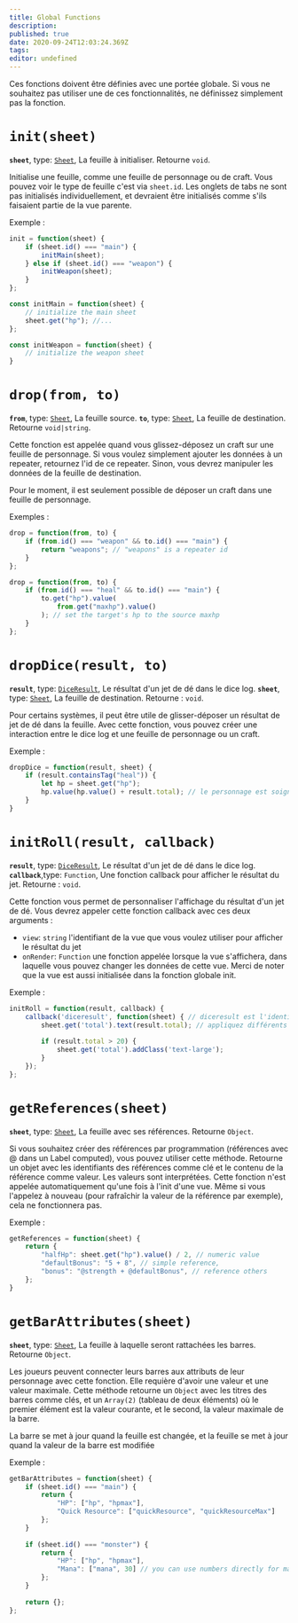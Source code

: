 ```yaml
---
title: Global Functions
description: 
published: true
date: 2020-09-24T12:03:24.369Z
tags: 
editor: undefined
---
```


Ces fonctions doivent être définies avec une portée globale. Si vous ne souhaitez pas utiliser une de ces fonctionnalités, ne définissez simplement pas la fonction.

# `init(sheet)`
**`sheet`**, type: [`Sheet`](/fr/system-builder/scripting/sheet), La feuille à initialiser.
Retourne `void`.

Initialise une feuille, comme une feuille de personnage ou de craft. Vous pouvez voir le type de feuille c'est via `sheet.id`. Les onglets de tabs ne sont pas initialisés individuellement, et devraient être initialisés comme s'ils faisaient partie de la vue parente.

Exemple : 
```javascript
init = function(sheet) {
    if (sheet.id() === "main") {
        initMain(sheet);
    } else if (sheet.id() === "weapon") {
        initWeapon(sheet);
    }
};

const initMain = function(sheet) {
    // initialize the main sheet
    sheet.get("hp"); //...
};

const initWeapon = function(sheet) {
    // initialize the weapon sheet
}
```

# `drop(from, to)`
**`from`**, type: [`Sheet`](/fr/system-builder/scripting/sheet), La feuille source.
**`to`**, type: [`Sheet`](/fr/system-builder/scripting/sheet), La feuille de destination.
Retourne `void|string`.

Cette fonction est appelée quand vous glissez-déposez un craft sur une feuille de personnage. Si vous voulez simplement ajouter les données à un repeater, retournez l'id de ce repeater. Sinon, vous devrez manipuler les données de la feuille de destination.

Pour le moment, il est seulement possible de déposer un craft dans une feuille de personnage.

Exemples :
```javascript
drop = function(from, to) {
    if (from.id() === "weapon" && to.id() === "main") {
        return "weapons"; // "weapons" is a repeater id
    }
};
```

```javascript
drop = function(from, to) {
    if (from.id() === "heal" && to.id() === "main") {
        to.get("hp").value(
            from.get("maxhp").value()
        ); // set the target's hp to the source maxhp
    }
};
```

# `dropDice(result, to)`
**`result`**, type: [`DiceResult`](/fr/system-builder/scripting/dice-result), Le résultat d'un jet de dé dans le dice log.
**`sheet`**, type: [`Sheet`](/fr/builder/documentation/sheet), La feuille de destination.
Retourne : `void`.

Pour certains systèmes, il peut être utile de glisser-déposer un résultat de jet de dé dans la feuille. Avec cette fonction, vous pouvez créer une interaction entre le dice log et une feuille de personnage ou un craft.

Exemple :
```javascript
dropDice = function(result, sheet) {
    if (result.containsTag("heal")) {
        let hp = sheet.get("hp");
        hp.value(hp.value() + result.total); // le personnage est soigné du total du jet de dé
    }
}
```

# `initRoll(result, callback)`
**`result`**, type: [`DiceResult`](/fr/system-builder/scripting/dice-result), Le résultat d'un jet de dé dans le dice log.
**`callback`**,type: `Function`, Une fonction callback pour afficher le résultat du jet.
Retourne : `void`.

Cette fonction vous permet de personnaliser l'affichage du résultat d'un jet de dé. Vous devrez appeler cette fonction callback avec ces deux arguments :

* `view`: `string` l'identifiant de la vue que vous voulez utiliser pour afficher le résultat du jet
* `onRender`: `Function` une fonction appelée lorsque la vue s'affichera, dans laquelle vous pouvez changer les données de cette vue. Merci de noter que la vue est aussi initialisée dans la fonction globale init.

Exemple :
```javascript
initRoll = function(result, callback) {
    callback('diceresult', function(sheet) { // diceresult est l'identifiant de la vue que vous voulez utiliser
        sheet.get('total').text(result.total); // appliquez différents changements à la vue
        
        if (result.total > 20) {
            sheet.get('total').addClass('text-large');
        }
    });
};
```

# `getReferences(sheet)`
**`sheet`**, type: [`Sheet`](/fr/system-builder/scripting/sheet), La feuille avec ses références.
Retourne `Object`.

Si vous souhaitez créer des références par programmation (références avec @ dans un Label computed), vous pouvez utiliser cette méthode. Retourne un objet avec les identifiants des références comme clé et le contenu de la référence comme valeur. Les valeurs sont interprétées. Cette fonction n'est appelée automatiquement qu'une fois à l'init d'une vue. Même si vous l'appelez à nouveau (pour rafraîchir la valeur de la référence par exemple), cela ne fonctionnera pas.

Exemple :
```javascript
getReferences = function(sheet) {
    return {
        "halfHp": sheet.get("hp").value() / 2, // numeric value
        "defaultBonus": "5 + 8", // simple reference,
        "bonus": "@strength + @defaultBonus", // reference others
    };
}
```

# `getBarAttributes(sheet)`
**`sheet`**, type: [`Sheet`](/fr/system-builder/scripting/sheet), La feuille à laquelle seront rattachées les barres.
Retourne `Object`.

Les joueurs peuvent connecter leurs barres aux attributs de leur personnage avec cette fonction. Elle requière d'avoir une valeur et une valeur maximale. Cette méthode retourne un `Object` avec les titres des barres comme clés, et un `Array(2)` (tableau de deux éléments) où le premier élément est la valeur courante, et le second, la valeur maximale de la barre.

La barre se met à jour quand la feuille est changée, et la feuille se met à jour quand la valeur de la barre est modifiée

Exemple :
```javascript
getBarAttributes = function(sheet) {
  	if (sheet.id() === "main") {
     	return {
            "HP": ["hp", "hpmax"],
            "Quick Resource": ["quickResource", "quickResourceMax"]
        };
    }
    
    if (sheet.id() === "monster") {
     	return {
            "HP": ["hp", "hpmax"],
            "Mana": ["mana", 30] // you can use numbers directly for maximums
        };
    }
    
    return {};
};
```
